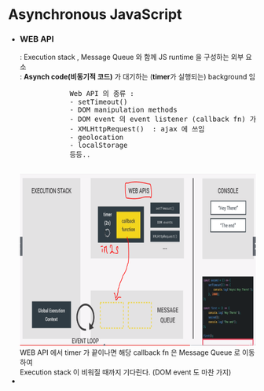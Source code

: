 <h1>Asynchronous JavaScript</h1>

<ul>
    <li>
        <h3>WEB API</h3>
        <span> : Execution stack , Message Queue 와 함께 JS runtime 을 구성하는 외부 요소<br/></span>
        <span> : <b>Asynch code(비동기적 코드)</b> 가 대기하는 (<b>timer</b>가 실행되는) background 임</span><br/>
        <pre>
            Web API 의 종류 :
            - setTimeout()
            - DOM manipulation methods
            - DOM event 의 event listener (callback fn) 가 call을 대기하는 곳
            - XMLHttpRequest()  : ajax 에 쓰임
            - geolocation
            - localStorage
            등등..
        </pre>
        <img src="WEB_API_ref.PNG" height="350" width="auto"/>
        <br/><span>
            WEB API 에서 timer 가 끝이나면 해당 callback fn 은 Message Queue 로 이동하여<br/>
            Execution stack 이 비워질 때까지 기다린다. (DOM event 도 마찬 가지)<br/>
        </span>
    </li>
    <li>
    </li>
</ul>
